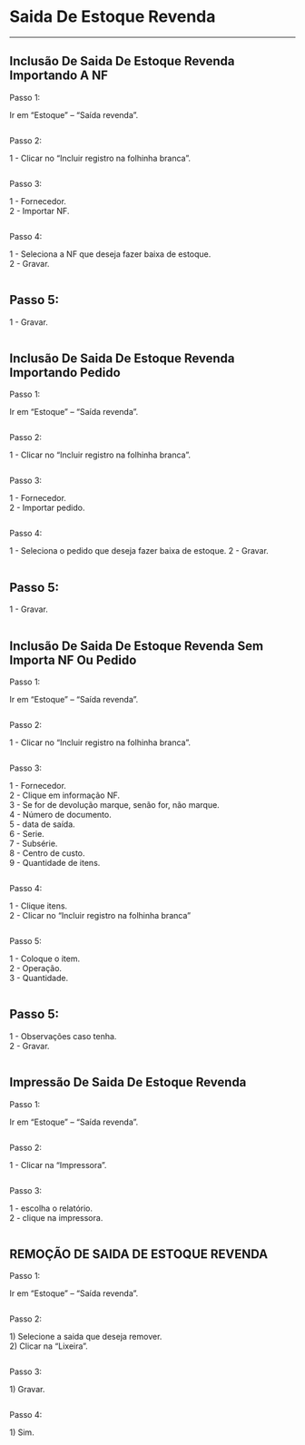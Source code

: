 # Saida De Estoque Revenda



***

## Inclusão De Saida De Estoque Revenda Importando A NF

Passo 1:

Ir em “Estoque” – “Saída revenda”.

<figure><img src="../../.gitbook/assets/image (184).png" alt=""><figcaption></figcaption></figure>

Passo 2:

1 - Clicar no “Incluir registro na folhinha branca”.

<figure><img src="../../.gitbook/assets/image (185).png" alt=""><figcaption></figcaption></figure>

Passo 3:

1 - Fornecedor.\
2 - Importar NF.

<figure><img src="../../.gitbook/assets/image (186).png" alt=""><figcaption></figcaption></figure>

Passo 4:

1 - Seleciona a NF que deseja fazer baixa de estoque.\
2 - Gravar.

<figure><img src="../../.gitbook/assets/image (187).png" alt=""><figcaption></figcaption></figure>

## Passo 5:

1 - Gravar.

<figure><img src="../../.gitbook/assets/image (188).png" alt=""><figcaption></figcaption></figure>

## Inclusão De Saida De Estoque Revenda Importando Pedido

Passo 1:

Ir em “Estoque” – “Saída revenda”.

<figure><img src="../../.gitbook/assets/image (189).png" alt=""><figcaption></figcaption></figure>

Passo 2:

1 - Clicar no “Incluir registro na folhinha branca”.

<figure><img src="../../.gitbook/assets/image (190).png" alt=""><figcaption></figcaption></figure>

Passo 3:

1 - Fornecedor.\
2 - Importar pedido.

<figure><img src="../../.gitbook/assets/image (191).png" alt=""><figcaption></figcaption></figure>

Passo 4:

1 - Seleciona o pedido que deseja fazer baixa de estoque. 2 - Gravar.

<figure><img src="../../.gitbook/assets/image (192).png" alt=""><figcaption></figcaption></figure>

## Passo 5:

1 - Gravar.

<figure><img src="../../.gitbook/assets/image (193).png" alt=""><figcaption></figcaption></figure>

## Inclusão De Saida De Estoque Revenda Sem Importa NF Ou Pedido

Passo 1:

Ir em “Estoque” – “Saída revenda”.

<figure><img src="../../.gitbook/assets/image (194).png" alt=""><figcaption></figcaption></figure>

Passo 2:

1 - Clicar no “Incluir registro na folhinha branca”.

<figure><img src="../../.gitbook/assets/image (195).png" alt=""><figcaption></figcaption></figure>

Passo 3:

1 - Fornecedor.\
2 - Clique em informação NF.\
3 - Se for de devolução marque, senão for, não marque.\
4 - Número de documento.\
5 - data de saída.\
6 - Serie.\
7 - Subsérie.\
8 - Centro de custo.\
9 - Quantidade de itens.

<figure><img src="../../.gitbook/assets/image (196).png" alt=""><figcaption></figcaption></figure>

Passo 4:

1 - Clique itens.\
2 - Clicar no “Incluir registro na folhinha branca”

<figure><img src="../../.gitbook/assets/image (197).png" alt=""><figcaption></figcaption></figure>

Passo 5:

1 - Coloque o item.\
2 - Operação.\
3 - Quantidade.

<figure><img src="../../.gitbook/assets/image (198).png" alt=""><figcaption></figcaption></figure>

## Passo 5:

1 - Observações caso tenha.\
2 - Gravar.

<figure><img src="../../.gitbook/assets/image (199).png" alt=""><figcaption></figcaption></figure>

## Impressão De Saida De Estoque Revenda

Passo 1:

Ir em “Estoque” – “Saída revenda”.

<figure><img src="../../.gitbook/assets/image (200).png" alt=""><figcaption></figcaption></figure>

Passo 2:

1 - Clicar na “Impressora”.

<figure><img src="../../.gitbook/assets/image (201).png" alt=""><figcaption></figcaption></figure>

Passo 3:

1 - escolha o relatório.\
2 - clique na impressora.

<figure><img src="../../.gitbook/assets/image (202).png" alt=""><figcaption></figcaption></figure>

## REMOÇÃO DE SAIDA DE ESTOQUE REVENDA

Passo 1:

Ir em “Estoque” – “Saída revenda”.

<figure><img src="../../.gitbook/assets/image (203).png" alt=""><figcaption></figcaption></figure>

Passo 2:

1\) Selecione a saida que deseja remover.\
2\) Clicar na “Lixeira”.

<figure><img src="../../.gitbook/assets/image (204).png" alt=""><figcaption></figcaption></figure>

Passo 3:

1\) Gravar.

<figure><img src="../../.gitbook/assets/image (205).png" alt=""><figcaption></figcaption></figure>

Passo 4:

1\) Sim.

<figure><img src="../../.gitbook/assets/image (206).png" alt=""><figcaption></figcaption></figure>
